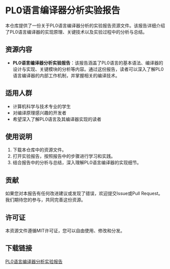 # PL0语言编译器分析实验报告

本仓库提供了一份关于PL0语言编译器分析的实验报告资源文件。该报告详细介绍了PL0语言编译器的实现原理、关键技术以及实验过程中的分析与总结。

## 资源内容

- **PL0语言编译器分析实验报告**：该报告涵盖了PL0语言的基本语法、编译器的设计与实现、关键模块的分析等内容。通过这份报告，读者可以深入了解PL0语言编译器的内部工作机制，并掌握相关的编译技术。

## 适用人群

- 计算机科学与技术专业的学生
- 对编译原理感兴趣的开发者
- 希望深入了解PL0语言及其编译器实现的读者

## 使用说明

1. 下载本仓库中的资源文件。
2. 打开实验报告，按照报告中的步骤进行学习和实践。
3. 结合报告中的分析与总结，深入理解PL0语言编译器的实现细节。

## 贡献

如果您对本报告有任何改进建议或发现了错误，欢迎提交Issue或Pull Request。我们期待您的参与，共同完善这份资源。

## 许可证

本资源文件遵循MIT许可证，您可以自由使用、修改和分发。

## 下载链接

[PL0语言编译器分析实验报告](https://pan.quark.cn/s/a50f0270af36)